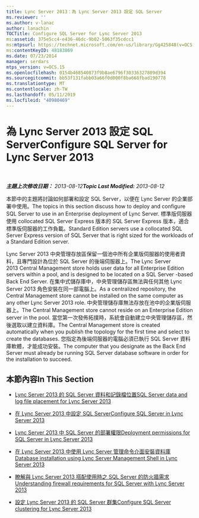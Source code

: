```yaml
---
title: Lync Server 2013：為 Lync Server 2013 設定 SQL Server
ms.reviewer: ''
ms.author: v-lanac
author: lanachin
TOCTitle: Configure SQL Server for Lync Server 2013
ms:assetid: 375e5cc4-e436-46dc-9b02-5063f35cdcc1
ms:mtpsurl: https://technet.microsoft.com/en-us/library/Gg425848(v=OCS.15)
ms:contentKeyID: 48183869
ms.date: 07/23/2014
manager: serdars
mtps_version: v=OCS.15
ms.openlocfilehash: 0154b468540873f9b8ae6796f30336327809d394
ms.sourcegitcommit: bb53f131fabb03a66f0d000f8ba668fbad190778
ms.translationtype: MT
ms.contentlocale: zh-TW
ms.lasthandoff: 05/11/2019
ms.locfileid: "40980469"
---
```

<div data-xmlns="http://www.w3.org/1999/xhtml">

<div class="topic" data-xmlns="http://www.w3.org/1999/xhtml" data-msxsl="urn:schemas-microsoft-com:xslt" data-cs="http://msdn.microsoft.com/en-us/">

<div data-asp="http://msdn2.microsoft.com/asp">

# <a name="configure-sql-server-for-lync-server-2013"></a><span data-ttu-id="24276-102">為 Lync Server 2013 設定 SQL Server</span><span class="sxs-lookup"><span data-stu-id="24276-102">Configure SQL Server for Lync Server 2013</span></span>

</div>

<div id="mainSection">

<div id="mainBody">

<span> </span>

<span data-ttu-id="24276-103">_**主題上次修改日期：** 2013-08-12_</span><span class="sxs-lookup"><span data-stu-id="24276-103">_**Topic Last Modified:** 2013-08-12_</span></span>

<span data-ttu-id="24276-104">本節中的主題將討論如何部署和設定 SQL Server，以便在 Lync Server 的企業部署中使用。</span><span class="sxs-lookup"><span data-stu-id="24276-104">The topics in this section discuss how to deploy and configure SQL Server to use in an Enterprise deployment of Lync Server.</span></span> <span data-ttu-id="24276-105">標準版伺服器使用 collocated SQL Server Express 版本的 SQL Server Express 版本，適合標準版伺服器的工作負載。</span><span class="sxs-lookup"><span data-stu-id="24276-105">Standard Edition servers use a collocated SQL Server Express version of SQL Server that is right sized for the workloads of a Standard Edition server.</span></span>

<span data-ttu-id="24276-106">Lync Server 2013 中央管理存放區保留一個池中所有企業版伺服器的使用者資料，且專門設計為位於 SQL Server 的後端伺服器上。</span><span class="sxs-lookup"><span data-stu-id="24276-106">The Lync Server 2013 Central Management store holds user data for all Enterprise Edition servers within a pool, and is designed to be located on a SQL Server -based Back End Server.</span></span> <span data-ttu-id="24276-107">在集中式儲存庫中，中央管理儲存區無法與任何其他 Lync Server 2013 角色安裝在同一部電腦上。</span><span class="sxs-lookup"><span data-stu-id="24276-107">As a centralized repository, the Central Management store cannot be installed on the same computer as any other Lync Server 2013 role.</span></span> <span data-ttu-id="24276-108">中央管理儲存庫無法存放在池中的企業版伺服器上。</span><span class="sxs-lookup"><span data-stu-id="24276-108">The Central Management store cannot reside on an Enterprise Edition server in the pool.</span></span> <span data-ttu-id="24276-109">當您第一次發佈拓撲時，系統會自動建立中央管理儲存區，然後選取以建立資料庫。</span><span class="sxs-lookup"><span data-stu-id="24276-109">The Central Management store is created automatically when you publish the topology for the first time and select to create the databases.</span></span> <span data-ttu-id="24276-110">您指定為後端伺服器的電腦必須已執行 SQL Server 資料庫軟體，才能成功安裝。</span><span class="sxs-lookup"><span data-stu-id="24276-110">The computer that you designate as the Back End Server must already be running SQL Server database software in order for the installation to succeed.</span></span>

<div>

## <a name="in-this-section"></a><span data-ttu-id="24276-111">本節內容</span><span class="sxs-lookup"><span data-stu-id="24276-111">In This Section</span></span>

  - [<span data-ttu-id="24276-112">Lync Server 2013 的 SQL Server 資料和記錄檔位置</span><span class="sxs-lookup"><span data-stu-id="24276-112">SQL Server data and log file placement for Lync Server 2013</span></span>](lync-server-2013-sql-server-data-and-log-file-placement.md)

  - [<span data-ttu-id="24276-113">在 Lync Server 2013 中設定 SQL Server</span><span class="sxs-lookup"><span data-stu-id="24276-113">Configure SQL Server in Lync Server 2013</span></span>](lync-server-2013-configure-sql-server.md)

  - [<span data-ttu-id="24276-114">Lync Server 2013 中 SQL Server 的部署權限</span><span class="sxs-lookup"><span data-stu-id="24276-114">Deployment permissions for SQL Server in Lync Server 2013</span></span>](lync-server-2013-deployment-permissions-for-sql-server.md)

  - [<span data-ttu-id="24276-115">在 Lync Server 2013 中使用 Lync Server 管理命令介面安裝資料庫</span><span class="sxs-lookup"><span data-stu-id="24276-115">Database installation using Lync Server Management Shell in Lync Server 2013</span></span>](lync-server-2013-database-installation-using-lync-server-management-shell.md)

  - [<span data-ttu-id="24276-116">瞭解與 Lync Server 2013 搭配使用時之 SQL Server 的防火牆需求</span><span class="sxs-lookup"><span data-stu-id="24276-116">Understanding firewall requirements for SQL Server with Lync Server 2013</span></span>](lync-server-2013-understanding-firewall-requirements-for-sql-server.md)

  - [<span data-ttu-id="24276-117">設定 Lync Server 2013 的 SQL Server 群集</span><span class="sxs-lookup"><span data-stu-id="24276-117">Configure SQL Server clustering for Lync Server 2013</span></span>](lync-server-2013-configure-sql-server-clustering.md)

</div>

</div>

<span> </span>

</div>

</div>

</div>

